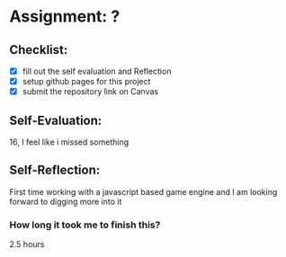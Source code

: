 # Assignment: ?

## Checklist:
- [x] fill out the self evaluation and Reflection
- [x] setup github pages for this project
- [x] submit the repository link on Canvas

## Self-Evaluation:
16, I feel like i missed something

## Self-Reflection:
First time working with a javascript based game engine and I am looking forward to digging more into it

### How long it took me to finish this?
2.5 hours

